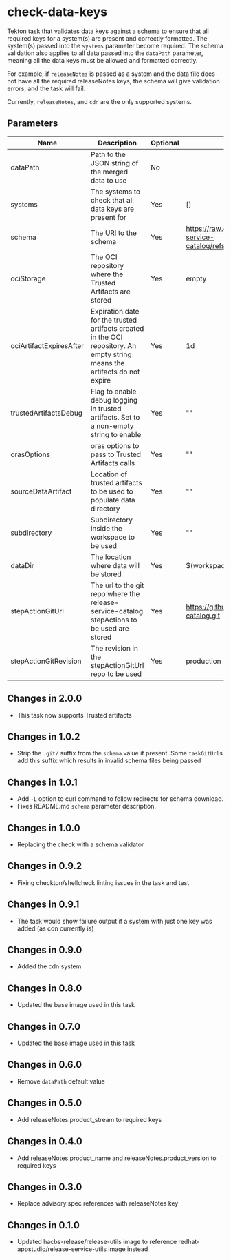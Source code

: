 # check-data-keys

Tekton task that validates data keys against a schema to ensure that all required keys for a system(s) are present and correctly formatted. The system(s) passed into the `systems` parameter become required. The schema validation also applies to all data passed into the `dataPath` parameter, meaning all the data keys must be allowed and formatted correctly.

For example, if `releaseNotes` is passed as a system and the data file does not have all the required
releaseNotes keys, the schema will give validation errors, and the task will fail.

Currently, `releaseNotes`, and `cdn` are the only supported systems.

## Parameters

| Name                    | Description                                                                                                                | Optional | Default value                                                                                                    |
|-------------------------|----------------------------------------------------------------------------------------------------------------------------|----------|------------------------------------------------------------------------------------------------------------------|
| dataPath                | Path to the JSON string of the merged data to use                                                                          | No       |                                                                                                                  |
| systems                 | The systems to check that all data keys are present for                                                                    | Yes      | []                                                                                                               |
| schema                  | The URl to the schema                                                                                                      | Yes      | https://raw.githubusercontent.com/konflux-ci/release-service-catalog/refs/heads/development/schema/dataKeys.json |
| ociStorage              | The OCI repository where the Trusted Artifacts are stored                                                                  | Yes      | empty                                                     |
| ociArtifactExpiresAfter | Expiration date for the trusted artifacts created in the OCI repository. An empty string means the artifacts do not expire | Yes      | 1d                                                        |
| trustedArtifactsDebug   | Flag to enable debug logging in trusted artifacts. Set to a non-empty string to enable                                     | Yes      | ""                                                        |
| orasOptions             | oras options to pass to Trusted Artifacts calls                                                                            | Yes      | ""                                                        | 
| sourceDataArtifact      | Location of trusted artifacts to be used to populate data directory                                                        | Yes      | ""                                                        |
| subdirectory            | Subdirectory inside the workspace to be used                                                                               | Yes      | ""                                                        |
| dataDir                 | The location where data will be stored                                                                                     | Yes      | $(workspaces.data.path)                                   |
| stepActionGitUrl        | The url to the git repo where the release-service-catalog stepActions to be used are stored                                | Yes      | https://github.com/konflux-ci/release-service-catalog.git |
| stepActionGitRevision   | The revision in the stepActionGitUrl repo to be used                                                                       | Yes      | production                                                |

## Changes in 2.0.0
* This task now supports Trusted artifacts

## Changes in 1.0.2
* Strip the `.git/` suffix from the `schema` value if present. Some `taskGitUrl`s add this suffix which results in invalid schema files being passed

## Changes in 1.0.1
* Add `-L` option to curl command to follow redirects for schema download.
* Fixes README.md `schema` parameter description.

## Changes in 1.0.0
* Replacing the check with a schema validator

## Changes in 0.9.2
* Fixing checkton/shellcheck linting issues in the task and test

## Changes in 0.9.1
* The task would show failure output if a system with just one key was added (as cdn currently is)

## Changes in 0.9.0
* Added the cdn system

## Changes in 0.8.0
* Updated the base image used in this task

## Changes in 0.7.0
* Updated the base image used in this task

## Changes in 0.6.0
* Remove `dataPath` default value

## Changes in 0.5.0
* Add releaseNotes.product_stream to required keys

## Changes in 0.4.0
* Add releaseNotes.product_name and releaseNotes.product_version to required keys

## Changes in 0.3.0
* Replace advisory.spec references with releaseNotes key

## Changes in 0.1.0
* Updated hacbs-release/release-utils image to reference redhat-appstudio/release-service-utils image instead
